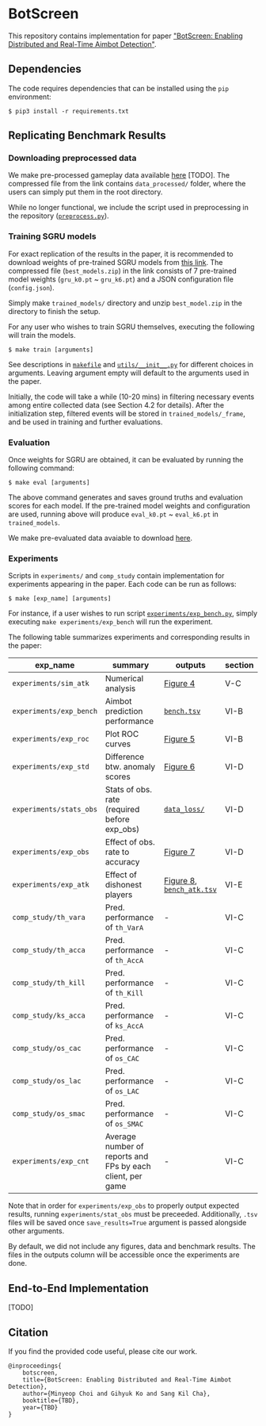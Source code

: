 # BotScreen

This repository contains implementation for paper ["BotScreen: Enabling Distributed and Real-Time Aimbot Detection"](https://).

## Dependencies

The code requires dependencies that can be installed using the `pip` environment:

```run
$ pip3 install -r requirements.txt
```

## Replicating Benchmark Results

### Downloading preprocessed data

We make pre-processed gameplay data available [here](https://) [TODO]. The compressed file from the link contains `data_processed/` folder, where the users can simply put them in the root directory.

While no longer functional, we include the script used in preprocessing in the repository ([`preprocess.py`](./preprocess.py)).

### Training SGRU models

For exact replication of the results in the paper, it is recommended to download weights of pre-trained SGRU models from [this link](https://drive.google.com/file/d/11e4lnYkQ2km_DsvI5_MPMclX_yITyqcZ/view?usp=sharing). The compressed file (`best_models.zip`) in the link consists of 7 pre-trained model weights (`gru_k0.pt` ~ `gru_k6.pt`) and a JSON configuration file (`config.json`).

Simply make `trained_models/` directory and unzip `best_model.zip` in the directory to finish the setup.

For any user who wishes to train SGRU themselves, executing the following will train the models.
```train
$ make train [arguments]
```
See descriptions in [`makefile`](./makefile) and [`utils/__init__.py`](./utils/__init__.py) for different choices in arguments. Leaving argument empty will default to the arguments used in the paper.

Initially, the code will take a while (10-20 mins) in filtering necessary events among entire collected data (see Section 4.2 for details). After the initialization step, filtered events will be stored in `trained_models/_frame`, and be used in training and further evaluations.

<!--We make pre-filtered `_frame` available to download [here](https://).-->

### Evaluation

Once weights for SGRU are obtained, it can be evaluated by running the following command:
```eval
$ make eval [arguments]
```
The above command generates and saves ground truths and evaluation scores for each model. If the pre-trained model weights and configuration are used, running above will produce `eval_k0.pt` ~ `eval_k6.pt` in `trained_models`.

We make pre-evaluated data avaiable to download [here](https://drive.google.com/file/d/11cj8PWcVw0HWeka1Ny79Dp7Qf2OWkpV5/view?usp=sharing).

### Experiments

Scripts in `experiments/` and `comp_study` contain implementation for experiments appearing in the paper. Each code can be run as follows:
```exp
$ make [exp_name] [arguments]
```
For instance, if a user wishes to run script [`experiments/exp_bench.py`](./experiments/exp_bench.py), simply executing `make experiments/exp_bench` will run the experiment.

The following table summarizes experiments and corresponding results in the paper:

| exp_name | summary | outputs | section |
| - | - | - | - |
| `experiments/sim_atk` | Numerical analysis | [Figure 4](./figures/fig_04_num.pdf) | V-C |
| `experiments/exp_bench` | Aimbot prediction performance | [`bench.tsv`](./bench/bench.tsv) | VI-B |
| `experiments/exp_roc` | Plot ROC curves | [Figure 5](./figures/fig_05_roc.pdf) | VI-B |
| `experiments/exp_std` | Difference btw. anomaly scores | [Figure 6](./figures/fig_06_std.pdf) | VI-D |
| `experiments/stats_obs` | Stats of obs. rate (required before exp_obs) | [`data_loss/`](./data_loss) | VI-D |
| `experiments/exp_obs` | Effect of obs. rate to accuracy | [Figure 7](./figures/fig_07_obs.pdf) | VI-D |
| `experiments/exp_atk` | Effect of dishonest players | [Figure 8](./figures/fig_08_atk.pdf), [`bench_atk.tsv`](./bench/bench_atk.tsv) | VI-E |
| `comp_study/th_vara` | Pred. performance of `th_VarA` | - | VI-C |
| `comp_study/th_acca` | Pred. performance of `th_AccA` | - | VI-C |
| `comp_study/th_kill` | Pred. performance of `th_Kill` | - | VI-C |
| `comp_study/ks_acca` | Pred. performance of `ks_AccA` | - | VI-C |
| `comp_study/os_cac` | Pred. performance of `os_CAC` | - | VI-C |
| `comp_study/os_lac` | Pred. performance of `os_LAC` | - | VI-C |
| `comp_study/os_smac` | Pred. performance of `os_SMAC` | - | VI-C |
| `experiments/exp_cnt` | Average number of reports and FPs by each client, per game | - | VI-C |

Note that in order for `experiments/exp_obs` to properly output expected results, running `experiments/stat_obs` must be preceeded. Additionally, `.tsv` files will be saved once `save_results=True` argument is passed alongside other arguments.

By default, we did not include any figures, data and benchmark results. The files in the outputs column will be accessible once the experiments are done.

## End-to-End Implementation

[TODO]

## Citation
If you find the provided code useful, please cite our work.
```
@inproceedings{
    botscreen,
    title={BotScreen: Enabling Distributed and Real-Time Aimbot Detection},
    author={Minyeop Choi and Gihyuk Ko and Sang Kil Cha},
    booktitle={TBD},
    year={TBD}
}
```
